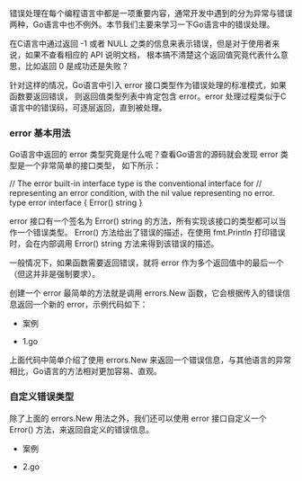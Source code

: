 错误处理在每个编程语言中都是一项重要内容，通常开发中遇到的分为异常与错误两种，Go语言中也不例外。本节我们主要来学习一下Go语言中的错误处理。

在C语言中通过返回 -1 或者 NULL 之类的信息来表示错误，但是对于使用者来说，如果不查看相应的 API 说明文档，
根本搞不清楚这个返回值究竟代表什么意思，比如返回 0 是成功还是失败？

针对这样的情况，Go语言中引入 error 接口类型作为错误处理的标准模式，如果函数要返回错误，
则返回值类型列表中肯定包含 error。error 处理过程类似于C语言中的错误码，可逐层返回，直到被处理。

### error 基本用法

Go语言中返回的 error 类型究竟是什么呢？查看Go语言的源码就会发现 error 类型是一个非常简单的接口类型，
如下所示：

// The error built-in interface type is the conventional interface for
// representing an error condition, with the nil value representing no error.
type error interface {
    Error() string
}

error 接口有一个签名为 Error() string 的方法，所有实现该接口的类型都可以当作一个错误类型。
Error() 方法给出了错误的描述，在使用 fmt.Println 打印错误时，会在内部调用 Error() string 方法来得到该错误的描述。

一般情况下，如果函数需要返回错误，就将 error 作为多个返回值中的最后一个（但这并非是强制要求）。

创建一个 error 最简单的方法就是调用 errors.New 函数，它会根据传入的错误信息返回一个新的 error，示例代码如下：

+ 案例
 * 1.go

 上面代码中简单介绍了使用 errors.New 来返回一个错误信息，与其他语言的异常相比，Go语言的方法相对更加容易、直观。

### 自定义错误类型

除了上面的 errors.New 用法之外，我们还可以使用 error 接口自定义一个 Error() 方法，来返回自定义的错误信息。

+ 案例
* 2.go




